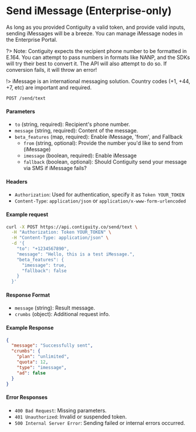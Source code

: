 # Send iMessage (Enterprise-only)
As long as you provided Contiguity a valid token, and provide valid inputs, sending iMessages will be a breeze. You can manage iMessage nodes in the Enterprise Portal.

?> Note: Contiguity expects the recipient phone number to be formatted in E.164. You can attempt to pass numbers in formats like NANP, and the SDKs will try their best to convert it. The API will also attempt to do so. If conversion fails, it will throw an error! 

!> iMessage is an international messaging solution. Country codes (+1, +44, +7, etc) are important and required.

`POST /send/text`

#### Parameters

- `to` (string, required): Recipient's phone number.
- `message` (string, required): Content of the message.
- `beta_features` (map, required): Enable iMessage, 'from', and Fallback
  - `from` (string, optional): Provide the number you'd like to send from (iMessage)
  - `imessage` (boolean, required): Enable iMessage
  - `fallback` (boolean, optional): Should Contiguity send your message via SMS if iMessage fails?

#### Headers

- `Authorization`: Used for authentication, specify it as `Token YOUR_TOKEN`
- `Content-Type`: `application/json` or `application/x-www-form-urlencoded`

#### Example request
```bash
curl -X POST https://api.contiguity.co/send/text \
  -H "Authorization: Token YOUR_TOKEN" \
  -H "Content-Type: application/json" \
  -d '{
    "to": "+1234567890",
    "message": "Hello, this is a test iMessage.",
    "beta_features": {
      "imessage": true,
      "fallback": false
    }
  }'
```

#### Response Format

- `message` (string): Result message.
- `crumbs` (object): Additional request info.

#### Example Response

```json
{
  "message": "Successfully sent",
  "crumbs": {
    "plan": "unlimited",
    "quota": 12,
    "type": "imessage",
    "ad": false
  }
}
```

#### Error Responses

- `400 Bad Request`: Missing parameters.
- `401 Unauthorized`: Invalid or suspended token.
- `500 Internal Server Error`: Sending failed or internal errors occurred.